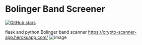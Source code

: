 # Bolinger Band Screener 
[![GitHub stars](https://img.shields.io/github/stars/atilaahmettaner/CryptoScanner)](https://github.com/atilaahmettaner/CryptoScanner/stargazers)

flask and python 
Bolinger band scanner
https://crypto-scanner-app.herokuapp.com/
![image](https://user-images.githubusercontent.com/67838093/190018503-3fa831cb-46a4-44bb-8ff6-eed61a005405.png)
